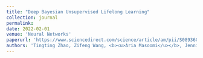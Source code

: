 ```yaml
---
title: "Deep Bayesian Unsupervised Lifelong Learning"
collection: journal
permalink: 
date: 2022-02-01
venue: 'Neural Networks'
paperurl: 'https://www.sciencedirect.com/science/article/am/pii/S089360802200034X'
authors: 'Tingting Zhao, Zifeng Wang, <b><u>Aria Masoomi</u></b>, Jennifer Dy'
---
```


